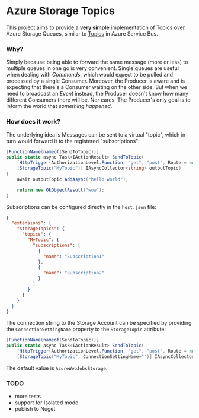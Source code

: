 # Azure Storage Topics

This project aims to provide a **very simple** implementation of Topics over Azure Storage Queues, similar to [Topics](https://learn.microsoft.com/en-us/azure/service-bus-messaging/service-bus-queues-topics-subscriptions#topics-and-subscriptions) in Azure Service Bus.

### Why?
Simply because being able to forward the same message (more or less) to multiple queues in one go is very convenient. Single queues are useful when dealing with _Commands_, which would expect to be pulled and processed by a single Consumer. Moreover, the Producer is aware and is expecting that there's a Consumer waiting on the other side. But when we need to broadcast an _Event_ instead, the Producer doesn't know how many different Consumers there will be. Nor cares. The Producer's only goal is to inform the world that _something happened_.

### How does it work?

The underlying idea is  Messages can be sent to a virtual "topic", which in turn would forward it to the registered "subscriptions":

```csharp
[FunctionName(nameof(SendToTopic))]
public static async Task<IActionResult> SendToTopic(
    [HttpTrigger(AuthorizationLevel.Function, "get", "post", Route = null)] HttpRequest req,
    [StorageTopic("MyTopic")] IAsyncCollector<string> outputTopic)
{
    await outputTopic.AddAsync("hello world");

    return new OkObjectResult("wow");
}
```

Subscriptions can be configured directly in the `host.json` file:
```json
{
  "extensions": {
    "storageTopics": {
      "topics": {
        "MyTopic": {
          "subscriptions": [
            {
              "name": "Subscription1"
            },
            {
              "name": "Subscription2"
            }
          ]
        }
      }
    }
  }
}
```

The connection string to the Storage Account can be specified by providing the `ConnectionSettingName` property to the `StorageTopic` attribute:
```csharp
[FunctionName(nameof(SendToTopic))]
public static async Task<IActionResult> SendToTopic(
    [HttpTrigger(AuthorizationLevel.Function, "get", "post", Route = null)] HttpRequest req,
    [StorageTopic("MyTopic", ConnectionSettingName="")] IAsyncCollector<string> outputTopic)
```
The default value is `AzureWebJobsStorage`.

### TODO
- more tests
- support for Isolated mode
- publish to Nuget
